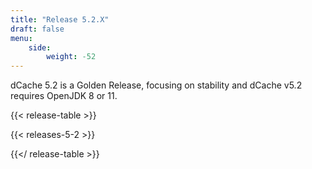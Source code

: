 ```yaml
---
title: "Release 5.2.X"
draft: false
menu:
    side:
        weight: -52
---
```

dCache 5.2 is a Golden Release, focusing on stability and
dCache v5.2 requires OpenJDK 8 or 11.

{{< release-table >}}

{{< releases-5-2 >}}

{{</ release-table >}}
